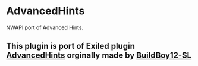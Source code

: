 # AdvancedHints
NWAPI port of Advanced Hints.

## This plugin is port of Exiled plugin [AdvancedHints](https://github.com/BuildBoy12-SL/AdvancedHints) orginally made by [BuildBoy12-SL](https://github.com/BuildBoy12-SL)
